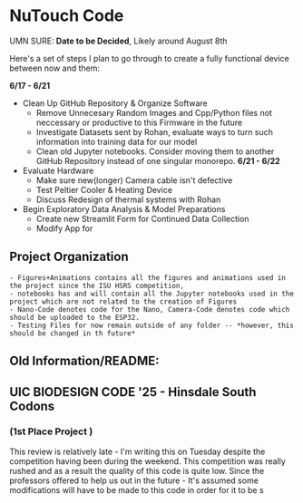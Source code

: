 # NuTouch Code

UMN SURE: **Date to be Decided**, Likely around August 8th

Here's a set of steps I plan to go through to create a fully functional device between now and them:

**6/17 - 6/21**
- Clean Up GitHub Repository & Organize Software
    - Remove Unnecesary Random Images and Cpp/Python files not neccessary or productive to this Firmware in the future
    - Investigate Datasets sent by Rohan, evaluate ways to turn such information into training data for our model
    - Clean old Jupyter notebooks. Consider moving them to another GitHub Repository instead of one singular monorepo.
**6/21 - 6/22**
- Evaluate Hardware
    - Make sure new(longer) Camera cable isn't defective
    - Test Peltier Cooler & Heating Device
    - Discuss Redesign of thermal systems with Rohan
- Begin Exploratory Data Analysis & Model Preparations
    - Create new Streamlit Form for Continued Data Collection
    - Modify App for

## Project Organization
    - Figures+Animations contains all the figures and animations used in the project since the ISU HSRS competition,
    - notebooks has and will contain all the Jupyter notebooks used in the project which are not related to the creation of Figures
    - Nano-Code denotes code for the Nano, Camera-Code denotes code which should be uploaded to the ESP32.
    - Testing Files for now remain outside of any folder -- *however, this should be changed in th future*


## Old Information/README:
## UIC BIODESIGN CODE '25 - Hinsdale South Codons
### (1st Place Project )

This review is relatively late - I'm writing this on Tuesday despite the competition having been during the weekend. This competition was really rushed and as a result the quality of this code is quite low. Since the professors offered to help us out in the future - It's assumed some modifications will have to be made to this code in order for it to be s



